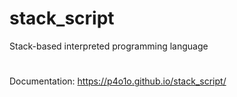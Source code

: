 # stack_script
Stack-based interpreted programming language
#
Documentation: https://p4o1o.github.io/stack_script/
